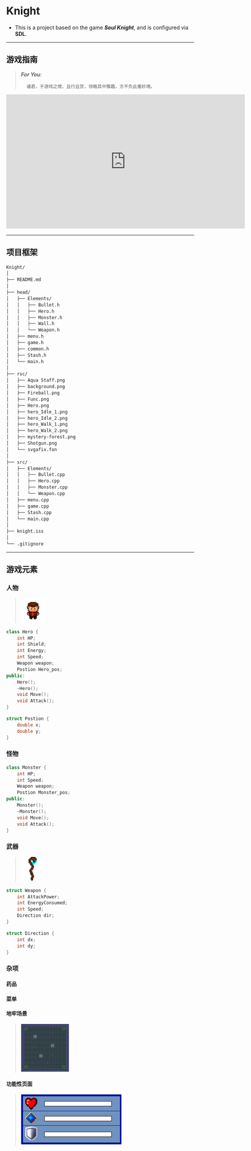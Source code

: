 # Knight
- This is a project based on the game ***Soul Knight***, and is configured via **SDL**.

---

## 游戏指南

> ***For  You***:
> 
>       诸君，于游戏之境，且行且赏，领略其中雅趣，方不负此番妙境。

<iframe src="https://www.bilibili.com/video/BV1QV9gYpEcn/?spm_id_from=333.1007.top_right_bar_window_dynamic.content.click" width="640" height="360" frameborder="0" allowfullscreen></iframe>

---

## 项目框架

```markdown
Knight/
│
├── README.md
│
├── head/
│   ├── Elements/
│   │   ├── Bullet.h
│   │   ├── Hero.h
│   │   ├── Monster.h
│   │   ├── Wall.h
│   │   └── Weapon.h
│   ├── menu.h
│   ├── game.h
│   ├── common.h
│   ├── Stash.h
│   └── main.h
│
├── rsc/
│   ├── Aqua Staff.png
│   ├── background.png
│   ├── Fireball.png
│   ├── Func.png
│   ├── Hero.png
│   ├── hero_Idle_1.png
│   ├── hero_Idle_2.png
│   ├── hero_Walk_1.png
│   ├── hero_Walk_2.png
│   ├── mystery-forest.png
│   ├── Shotgun.png
│   └── svgafix.fon
│
├── src/
│   ├── Elements/
│   │   ├── Bullet.cpp
│   │   ├── Hero.cpp
│   │   ├── Monster.cpp
│   │   └── Weapon.cpp
│   ├── menu.cpp
│   ├── game.cpp
│   ├── Stash.cpp
│   └── main.cpp
│
├── knight.iss
│
└── .gitignore
```

---

## 游戏元素

### 人物

> <img src="rsc/hero/Hero.png" width="64" height="64" alt="Hero" title="Hero">

```c++
class Hero {
    int HP;
    int Shield;
    int Energy;
    int Speed;
    Weapon weapon;
    Postion Hero_pos;
public:
    Hero();
    ~Hero();
    void Move();
    void Attack();
}
```
```c++
struct Postion {
    double x;
    double y;
}
```

### 怪物
```c++
class Monster {
    int HP;
    int Speed;
    Weapon weapon;
    Postion Monster_pos;
public:
    Monster();
    ~Monster();
    void Move();
    void Attack();
}
```
### 武器

> <img src="./rsc/Aqua%20Staff.png" width="64" height="64" alt="Shotgun" title="Shotgun">

```c++
struct Weapon {
    int AttackPower;
    int EnergyConsumed;
    int Speed;
    Direction dir;
}
```
```c++
struct Direction {
    int dx;
    int dy;
}
```
### 杂项
#### 药品
#### 菜单
#### 地牢场景

> <img src="rsc/sundry/background.png" width="128" height="128" alt="Shotgun" title="Shotgun">

#### 功能性页面

> ![功能性界面](rsc/sundry/Func.png "功能性界面" )

